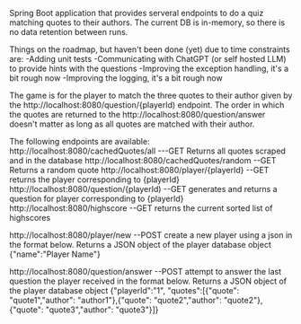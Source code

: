 Spring Boot application that provides serveral endpoints to do a quiz matching quotes to their authors. The current DB is in-memory, so there is no data retention between runs.

Things on the roadmap, but haven't been done (yet) due to time constraints are:
  -Adding unit tests
  -Communicating with ChatGPT (or self hosted LLM) to provide hints with the questions
  -Improving the exception handling, it's a bit rough now
  -Improving the logging, it's a bit rough now

The game is for the player to match the three quotes to their author given by the http://localhost:8080/question/{playerId) endpoint. The order in which the quotes are returned to the http://localhost:8080/question/answer doesn't matter as long as all quotes are matched with their author.

The following endpoints are available:
http://localhost:8080/cachedQuotes/all ---GET Returns all quotes scraped and in the database
http://localhost:8080/cachedQuotes/random --GET Returns a random quote
http://localhost:8080/player/{playerId} --GET returns the player corresponding to {playerId}
http://localhost:8080/question/{playerId) --GET generates and returns a question for player corresponding to {playerId}
http://localhost:8080/highscore --GET returns the current sorted list of highscores

http://localhost:8080/player/new --POST create a new player using a json in the format below. Returns a JSON object of the player database object
{"name":"Player Name"}

http://localhost:8080/question/answer --POST attempt to answer the last question the player received in the format below. Returns a JSON object of the player database object
{"playerId":"1", "quotes":[{"quote": "quote1","author": "author1"},{"quote": "quote2","author": "quote2"},{"quote": "quote3","author": "quote3"}]}
